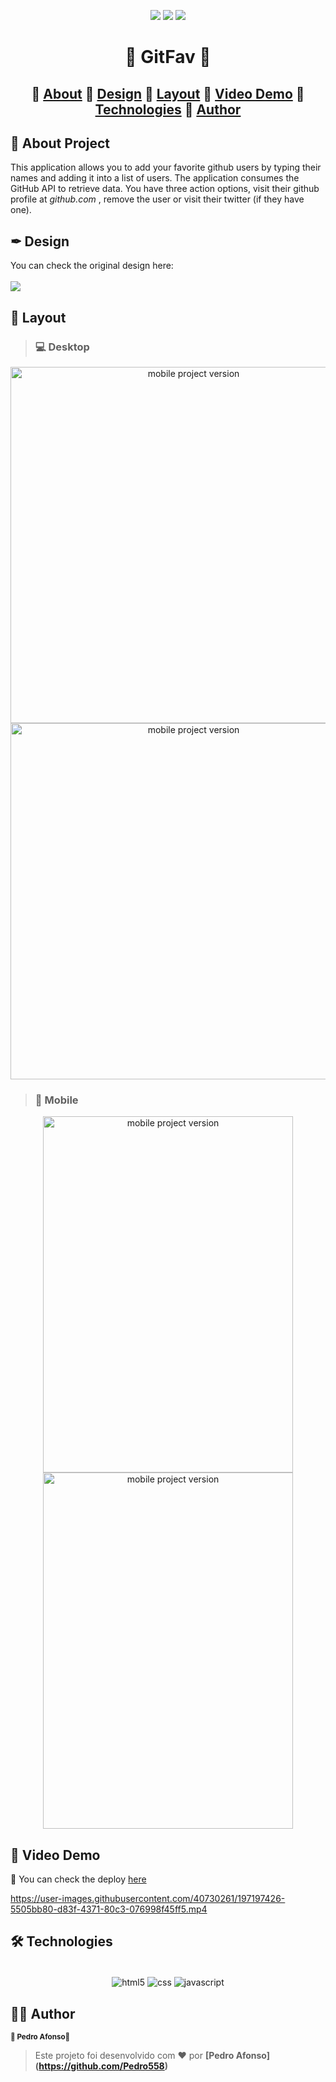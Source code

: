 <p align="center">
  <img src="https://img.shields.io/static/v1?label=license&message=MIT&color=8022F5&style=flat">
  <img src="https://img.shields.io/static/v1?label=languages&message=3&color=A8A60C&style=flat">
  <a href="https://www.linkedin.com/in/pedro-afonso-lkdn/"><img src="https://img.shields.io/static/v1?label=made%20by&message=Pedro&color=4B00A8&style=flat"></a>
</p>

<h1 align="center"> 🌟 GitFav 🌟 </h1>

<h2 align="center">
🔗
 <a href="#-about-project">About</a> 🔗
 <a href="#-design">Design</a> 🔗
 <a href="#-layout">Layout</a> 🔗
 <a href="#-video-demo">Video Demo</a> 🔗
 <a href="#-technologies">Technologies</a> 🔗
 <a href="#%EF%B8%8F-author">Author</a>
</h2>

## 📖 About Project

This application allows you to add your favorite github users by typing their names and adding it into a list of users. 
The application consumes the GitHub API to retrieve data.
You have three action options, visit their github profile at <i>github.com </i>, remove the user or visit their twitter (if they have one).

## ✒ Design 
You can check the original design here:
<br>
<br>
<a href="https://www.figma.com/file/1PNdJy8M2AuwEdlUW5iuxP/%5BDesafios-Explorer%5D-GitFav-(Copy)-(Copy)?node-id=208%3A586">
  <img src="https://img.shields.io/badge/Figma: Git Fav-8B0000?style=for-the-badge&logo=figma&logoColor=white">
</a>

## 🎨 Layout

> ### 💻 Desktop
<p align="center">
  <img src="https://user-images.githubusercontent.com/40730261/197189960-019d8e67-b1d8-49c9-ac1f-43acdf4e845e.png" alt="mobile project version" height="570">
  <img src="https://user-images.githubusercontent.com/40730261/197189790-ebba8bca-f0cc-41a0-ba7a-4ac5c22f45a4.png" alt="mobile project version" height="570">
</p>

> ### 📱 Mobile
<p align="center">
  <img src="https://user-images.githubusercontent.com/40730261/197189176-177503e2-5624-44fe-aa92-88dcb0a52b35.png" alt="mobile project version" height="570" width="400">
  <img src="https://user-images.githubusercontent.com/40730261/197189355-1dce1069-1faf-44c0-8f64-014db5d3efa5.png" alt="mobile project version" height="570" width="400">
</p>

## 🎥 Video Demo

🚀 You can check the deploy [here](https://pedro558.github.io/GitFav/)

https://user-images.githubusercontent.com/40730261/197197426-5505bb80-d83f-4371-80c3-076998f45ff5.mp4

## 🛠 Technologies
<div align="center"><br/>
  <img align="center" alt="html5" src="https://img.shields.io/badge/HTML5-E34F26?style=for-the-badge&logo=html5&logoColor=white" />
  <img align="center" alt="css" src="https://img.shields.io/badge/CSS3-1572B6?style=for-the-badge&logo=css3&logoColor=white" />
  <img align="center" alt="javascript" src="https://img.shields.io/badge/JavaScript-F7DF1E?style=for-the-badge&logo=javascript&logoColor=black" />
</div>

## 🦸‍♂️ Author
<p>
 <sub><strong>🌟 Pedro Afonso🌟</strong></sub>
</p>

>Este projeto foi desenvolvido com ❤️ por **[Pedro Afonso]
(https://github.com/Pedro558)**







